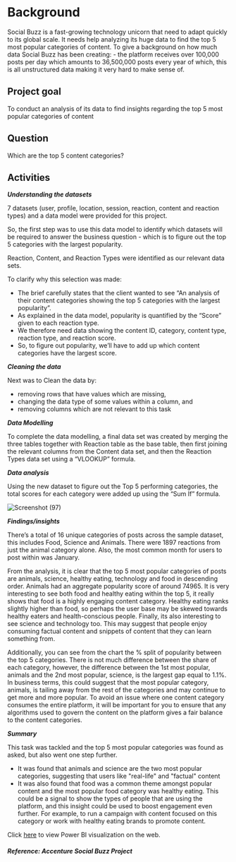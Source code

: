 # Background

Social Buzz is a fast-growing technology unicorn that need to adapt quickly to its global scale. It needs help analyzing its huge data to find the top 5 most popular categories of content. To give a background on how much data Social Buzz has been creating: - the platform receives over 100,000 posts per day which amounts to 36,500,000 posts every year of which, this is all unstructured data making it very hard to make sense of.

## Project goal

To conduct an analysis of its data to find insights regarding the top 5 most popular categories of content

## Question

Which are the top 5 content categories?

## Activities

***Understanding the datasets***

7 datasets (user, profile, location, session, reaction, content and reaction types) and a data model were provided for this project.

So, the first step was to use this data model to identify which datasets will be required to answer the business question - which is to figure out the top 5 categories with the largest popularity.

Reaction, Content, and Reaction Types were identified as our relevant data sets.

To clarify why this selection was made:

- The brief carefully states that the client wanted to see “An analysis of their content categories showing the top 5 categories with the largest popularity”.
- As explained in the data model, popularity is quantified by the “Score” given to each reaction type.
- We therefore need data showing the content ID, category, content type, reaction type, and reaction score.
- So, to figure out popularity, we’ll have to add up which content categories have the largest score.

***Cleaning the data***

Next was to Clean the data by:

- removing rows that have values which are missing,
- changing the data type of some values within a column, and
- removing columns which are not relevant to this task
  
***Data Modelling***

To complete the data modelling, a final data set was created by merging the three tables together with Reaction table as the base table, then first joining the relevant columns from the Content data set, and then the Reaction Types data set using a “VLOOKUP” formula.
 
***Data analysis***

Using the new dataset to figure out the Top 5 performing categories, the total scores for each category were added up using the “Sum If” formula.

![Screenshot (97)](https://github.com/osby44/SocialBuzz/assets/141450625/a4ae5307-4aec-4d8a-8121-6c5a38b87ca0)


***Findings/insights***

There’s a total of 16 unique categories of posts across the sample dataset, this includes Food, Science and Animals. There were 1897 reactions from just the animal category alone. Also, the most common month for users to post within was January. 

From the analysis, it is clear that the top 5 most popular categories of posts are animals, science, healthy eating, technology and food in descending order.
Animals had an aggregate popularity score of around 74965. It is very interesting to see both food and healthy eating within the top 5, it really shows that food is a highly engaging content category. Healthy eating ranks slightly higher than food, so perhaps the user base may be skewed towards healthy
eaters and health-conscious people.
Finally, its also interesting to see science and technology too. This may suggest that people enjoy consuming factual content and snippets of content that they can learn something from.

Additionally, you can see from the chart the % split of popularity between the top 5 categories. There is not much difference between the share of each category, however, the difference between the 1st most popular, animals and the 2nd most popular, science, is the largest gap equal to 1.1%.
In business terms, this could suggest that the most popular category, animals, is tailing away from the rest of the categories and may continue to get more and more popular. To avoid an issue where one content category consumes the entire platform, it will be important for you to ensure that any algorithms used to govern the content on the platform gives a fair balance to the content categories.


***Summary***

This task was tackled and the top 5 most popular categories was found as asked, but also went one step further.
- It was found that animals and science are the two most popular categories, suggesting that users like "real-life" and "factual" content
- It was also found that food was a common theme amongst popular content and the most popular food category was healthy eating. This could be a signal to show the types of people that are using the platform, and this insight could be used to boost engagement even further. For example, to run a campaign with content focused on this category or work with healthy eating brands to promote content.

Click [here](https://app.powerbi.com/links/F7P_DRYFGO?ctid=3922f60b-e8a2-4862-9142-e8910c694245&pbi_source=linkShare) to view Power BI visualization on the web.


##### Reference: Accenture Social Buzz Project
